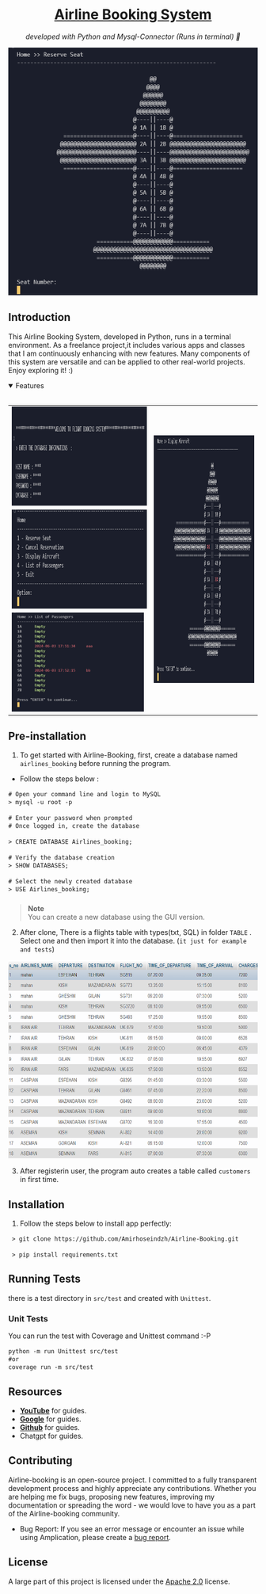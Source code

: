 <h1 align="center">
    <a href=""> Airline Booking System</a>
</h1>

<p align="center">
  <i align="center">
     developed with Python and Mysql-Connector (Runs in terminal) 🚀</i>
</p>

<div align="center">

  <img src="assets/reserve_system.png" alt="Database Auth" height="500px">

</div>

## Introduction

This Airline Booking System, developed in Python, runs in a terminal environment. As a freelance project,it includes various apps and classes that I am continuously enhancing with new features.
Many components of this system are versatile and can be applied to other real-world projects. Enjoy exploring it! :)


<details open>
<summary>
 Features
</summary> <br />


<table>
  <tr>
    <td><img src="assets/database_auth.png" alt="Database Auth" height="200px"></td>
    <td rowspan="3"><img src="assets/reserv_system3.png" alt="Reservation System" height="500px"></td>
  </tr>
  <tr>
    <td><img src="assets/reserv_system1.png" alt="Reservation System 1" height="200px"></td>
  </tr>
  <tr>
    <td><img src="assets/reserv_system4.png" alt="Reservation System 4" height="200px"></td>
  </tr>
</table>
    
</details>


## Pre-installation 

1. To get started with Airline-Booking, first, create a database named `airlines_booking`  before running the program.
  - Follow the steps below :
  ```
  # Open your command line and login to MySQL
> mysql -u root -p

# Enter your password when prompted
# Once logged in, create the database

> CREATE DATABASE Airlines_booking;

# Verify the database creation
> SHOW DATABASES;

# Select the newly created database
> USE Airlines_booking;

  ```
###
> **Note**  
> You can create a new database using the GUI version.
2. After clone, There is a flights table with types(txt, SQL) in folder `TABLE` . Select one and then import it into the database. (`it just for example and tests`) 
<div align="center">

  <img src="assets/flights.png" alt="Database Auth" height="400px">

</div>

3. After registerin user, the program auto creates a table called `customers` in first time.

## Installation
1. Follow the steps below to install app perfectly:
```shell
 > git clone https://github.com/Amirhoseindzh/Airline-Booking.git

 > pip install requirements.txt
```




## Running Tests

there is a test directory in `src/test` and created with `Unittest`.  

### Unit Tests

You can run the test with Coverage and Unittest command :-P 

```
python -m run Unittest src/test
#or
coverage run -m src/test 
```

## Resources

- **[YouTube](https://www.youtube.com/)** for guides.
- **[Google](https://www.google.com/)** for guides.
- **[Github](https://www.github.com/)** for guides.
- Chatgpt for guides.

<a name="contributing_anchor"></a>
## Contributing

Airline-booking is an open-source project. I committed to a fully transparent development process and highly appreciate any contributions. Whether you are helping me fix bugs, proposing new features, improving my documentation or spreading the word - we would love to have you as a part of the Airline-booking community. 

- Bug Report: If you see an error message or encounter an issue while using Amplication, please create a [bug report](https://github.com/Amirhoseindzh/Airline-Booking/issues/2#issue-2271571036).


## License

A large part of this project is licensed under the [Apache 2.0](./LICENSE) license. 
